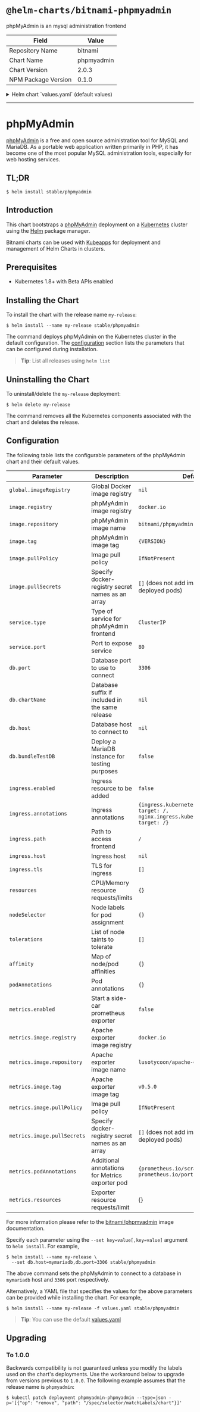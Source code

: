 # `@helm-charts/bitnami-phpmyadmin`

phpMyAdmin is an mysql administration frontend

| Field               | Value      |
| ------------------- | ---------- |
| Repository Name     | bitnami    |
| Chart Name          | phpmyadmin |
| Chart Version       | 2.0.3      |
| NPM Package Version | 0.1.0      |

<details>

<summary>Helm chart `values.yaml` (default values)</summary>

```yaml
## Global Docker image registry
## Please, note that this will override the image registry for all the images, including dependencies, configured to use the global value
##
# global:
#   imageRegistry:

## Bitnami WordPress image version
## ref: https://hub.docker.com/r/bitnami/phpmyadmin/tags/
##
image:
  registry: docker.io
  repository: bitnami/phpmyadmin
  tag: 4.8.4
  ## Specify a imagePullPolicy
  pullPolicy: IfNotPresent
  ## Optionally specify an array of imagePullSecrets.
  ## Secrets must be manually created in the namespace.
  ## ref: https://kubernetes.io/docs/tasks/configure-pod-container/pull-image-private-registry/
  ##
  # pullSecrets:
  #   - myRegistrKeySecretName

## User of the application
## ref: https://github.com/bitnami/bitnami-docker-phpmyadmin#environment-variables
##
service:
  type: ClusterIP
  port: 80

db:
  ## using default mysql port explicitly
  port: 3306
  ## if you are deploying it as part of a release, and the db is also in the release
  ## you can pass a suffix that will be used to find the DB in releasename-dbSuffix
  ## please note that this setting precedes dbHost
  # chartName: mariadb
  # host: foo
  ## If you want to test phpMyAdmin, you can set it to bundle a MariaDB
  ## instance
  bundleTestDB: false

ingress:
  enabled: false
  annotations:
    ingress.kubernetes.io/rewrite-target: /
    nginx.ingress.kubernetes.io/rewrite-target: /
    # kubernetes.io/ingress.class: nginx
    # kubernetes.io/tls-acme: "true"
  ## path you want to map the phpmyadmin interface to
  path: /
  # host: foo
  tls: []
  #  - secretName: chart-example-tls
  #    hosts:
  #      - chart-example.local

## Enable liveness and readiness probes
probesEnabled: true

resources:
  {}
  # We usually recommend not to specify default resources and to leave this as a conscious
  # choice for the user. This also increases chances charts run on environments with little
  # resources, such as Minikube. If you do want to specify resources, uncomment the following
  # lines, adjust them as necessary, and remove the curly braces after 'resources:'.
  # limits:
  #  cpu: 100m
  #  memory: 128Mi
  # requests:
  #  cpu: 100m
  #  memory: 128Mi

## Node labels for pod assignment
## Ref: https://kubernetes.io/docs/user-guide/node-selection/
##
nodeSelector: {}

## Tolerations for pod assignment
## Ref: https://kubernetes.io/docs/concepts/configuration/taint-and-toleration/
##
tolerations: []

## Affinity for pod assignment
## Ref: https://kubernetes.io/docs/concepts/configuration/assign-pod-node/#affinity-and-anti-affinity
##
affinity: {}

## Pod annotations
podAnnotations: {}

## Prometheus Exporter / Metrics
##
metrics:
  enabled: false
  image:
    registry: docker.io
    repository: lusotycoon/apache-exporter
    tag: v0.5.0
    pullPolicy: IfNotPresent
    ## Optionally specify an array of imagePullSecrets.
    ## Secrets must be manually created in the namespace.
    ## ref: https://kubernetes.io/docs/tasks/configure-pod-container/pull-image-private-registry/
    ##
    # pullSecrets:
    #   - myRegistrKeySecretName
    ## Metrics exporter pod Annotation and Labels
  podAnnotations:
    prometheus.io/scrape: 'true'
    prometheus.io/port: '9117'
  ## Metrics exporter resource requests and limits
  ## ref: http://kubernetes.io/docs/user-guide/compute-resources/
  ##
  # resources: {}
```

</details>

---

# phpMyAdmin

[phpMyAdmin](https://www.phpmyadmin.net/) is a free and open source administration tool for MySQL and MariaDB. As a portable web application written primarily in PHP, it has become one of the most popular MySQL administration tools, especially for web hosting services.

## TL;DR

```console
$ helm install stable/phpmyadmin
```

## Introduction

This chart bootstraps a [phpMyAdmin](https://github.com/bitnami/bitnami-docker-phpmyadmin) deployment on a [Kubernetes](http://kubernetes.io) cluster using the [Helm](https://helm.sh) package manager.

Bitnami charts can be used with [Kubeapps](https://kubeapps.com/) for deployment and management of Helm Charts in clusters.

## Prerequisites

- Kubernetes 1.8+ with Beta APIs enabled

## Installing the Chart

To install the chart with the release name `my-release`:

```console
$ helm install --name my-release stable/phpmyadmin
```

The command deploys phpMyAdmin on the Kubernetes cluster in the default configuration. The [configuration](#configuration) section lists the parameters that can be configured during installation.

> **Tip**: List all releases using `helm list`

## Uninstalling the Chart

To uninstall/delete the `my-release` deployment:

```console
$ helm delete my-release
```

The command removes all the Kubernetes components associated with the chart and deletes the release.

## Configuration

The following table lists the configurable parameters of the phpMyAdmin chart and their default values.

| Parameter                   | Description                                      | Default                                                                                    |
| --------------------------- | ------------------------------------------------ | ------------------------------------------------------------------------------------------ |
| `global.imageRegistry`      | Global Docker image registry                     | `nil`                                                                                      |
| `image.registry`            | phpMyAdmin image registry                        | `docker.io`                                                                                |
| `image.repository`          | phpMyAdmin image name                            | `bitnami/phpmyadmin`                                                                       |
| `image.tag`                 | phpMyAdmin image tag                             | `{VERSION}`                                                                                |
| `image.pullPolicy`          | Image pull policy                                | `IfNotPresent`                                                                             |
| `image.pullSecrets`         | Specify docker-registry secret names as an array | `[]` (does not add image pull secrets to deployed pods)                                    |
| `service.type`              | Type of service for phpMyAdmin frontend          | `ClusterIP`                                                                                |
| `service.port`              | Port to expose service                           | `80`                                                                                       |
| `db.port`                   | Database port to use to connect                  | `3306`                                                                                     |
| `db.chartName`              | Database suffix if included in the same release  | `nil`                                                                                      |
| `db.host`                   | Database host to connect to                      | `nil`                                                                                      |
| `db.bundleTestDB`           | Deploy a MariaDB instance for testing purposes   | `false`                                                                                    |
| `ingress.enabled`           | Ingress resource to be added                     | `false`                                                                                    |
| `ingress.annotations`       | Ingress annotations                              | `{ingress.kubernetes.io/rewrite-target: /, nginx.ingress.kubernetes.io/rewrite-target: /}` |
| `ingress.path`              | Path to access frontend                          | `/`                                                                                        |
| `ingress.host`              | Ingress host                                     | `nil`                                                                                      |
| `ingress.tls`               | TLS for ingress                                  | `[]`                                                                                       |
| `resources`                 | CPU/Memory resource requests/limits              | `{}`                                                                                       |
| `nodeSelector`              | Node labels for pod assignment                   | `{}`                                                                                       |
| `tolerations`               | List of node taints to tolerate                  | `[]`                                                                                       |
| `affinity`                  | Map of node/pod affinities                       | `{}`                                                                                       |
| `podAnnotations`            | Pod annotations                                  | `{}`                                                                                       |
| `metrics.enabled`           | Start a side-car prometheus exporter             | `false`                                                                                    |
| `metrics.image.registry`    | Apache exporter image registry                   | `docker.io`                                                                                |
| `metrics.image.repository`  | Apache exporter image name                       | `lusotycoon/apache-exporter`                                                               |
| `metrics.image.tag`         | Apache exporter image tag                        | `v0.5.0`                                                                                   |
| `metrics.image.pullPolicy`  | Image pull policy                                | `IfNotPresent`                                                                             |
| `metrics.image.pullSecrets` | Specify docker-registry secret names as an array | `[]` (does not add image pull secrets to deployed pods)                                    |
| `metrics.podAnnotations`    | Additional annotations for Metrics exporter pod  | `{prometheus.io/scrape: "true", prometheus.io/port: "9117"}`                               |
| `metrics.resources`         | Exporter resource requests/limit                 | {}                                                                                         |

For more information please refer to the [bitnami/phpmyadmin](http://github.com/bitnami/bitnami-docker-Phpmyadmin) image documentation.

Specify each parameter using the `--set key=value[,key=value]` argument to `helm install`. For example,

```console
$ helm install --name my-release \
  --set db.host=mymariadb,db.port=3306 stable/phpmyadmin
```

The above command sets the phpMyAdmin to connect to a database in `mymariadb` host and `3306` port respectively.

Alternatively, a YAML file that specifies the values for the above parameters can be provided while installing the chart. For example,

```console
$ helm install --name my-release -f values.yaml stable/phpmyadmin
```

> **Tip**: You can use the default [values.yaml](values.yaml)

## Upgrading

### To 1.0.0

Backwards compatibility is not guaranteed unless you modify the labels used on the chart's deployments.
Use the workaround below to upgrade from versions previous to `1.0.0`. The following example assumes that the release name is `phpmyadmin`:

```console
$ kubectl patch deployment phpmyadmin-phpmyadmin --type=json -p='[{"op": "remove", "path": "/spec/selector/matchLabels/chart"}]'
```
